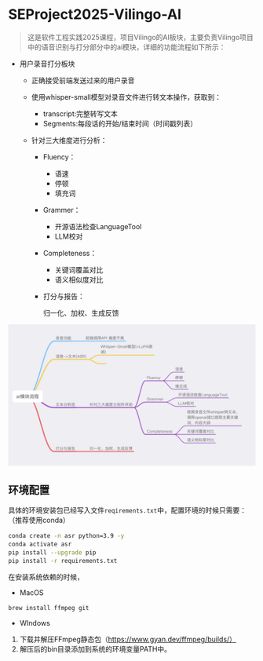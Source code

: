 #  SEProject2025-Vilingo-AI

> 这是软件工程实践2025课程，项目Vilingo的AI板块，主要负责Vilingo项目中的语音识别与打分部分中的ai模块，详细的功能流程如下所示：

 * 用户录音打分板块

   * 正确接受前端发送过来的用户录音

   * 使用whisper-small模型对录音文件进行转文本操作，获取到：

     * transcript:完整转写文本
     * Segments:每段话的开始/结束时间（时间戳列表）

   * 针对三大维度进行分析：

     * Fluency：

       * 语速
       * 停顿
       * 填充词

     * Grammer：

       * 开源语法检查LanguageTool
       * LLM校对

     * Completeness：

       * 关键词覆盖对比
       * 语义相似度对比

     * 打分与报告：

       归一化、加权、生成反馈

![ai模块流程图](./assets/ai_tasks.png)



##  环境配置

具体的环境安装包已经写入文件`reqirements.txt`中，配置环境的时候只需要：（推荐使用conda）

```bash
conda create -n asr python=3.9 -y
conda activate asr
pip install --upgrade pip
pip install -r requirements.txt
```



在安装系统依赖的时候，

* MacOS

```bash
brew install ffmpeg git
```



* WIndows

1. 下载并解压FFmpeg静态包（https://www.gyan.dev/ffmpeg/builds/）
2. 解压后的bin目录添加到系统的环境变量PATH中。
